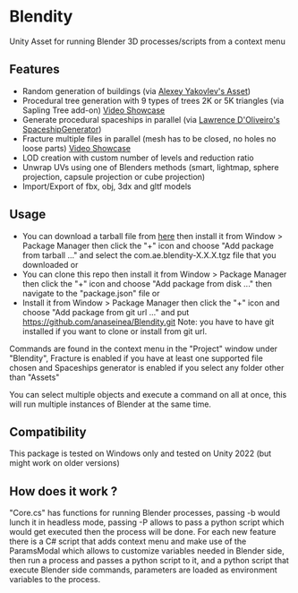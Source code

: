 # Blendity

Unity Asset for running Blender 3D processes/scripts from a context menu

## Features

- Random generation of buildings (via [Alexey Yakovlev's Asset](https://kypcaht.gumroad.com/l/PmCLJ))
- Procedural tree generation with 9 types of trees 2K or 5K triangles (via Sapling Tree add-on) [Video Showcase](https://www.youtube.com/watch?v=pQSfgwxG9tQ)
- Generate procedural spaceships in parallel (via [Lawrence D'Oliveiro's SpaceshipGenerator](https://github.com/ldo/blender_spaceship_generator))
- Fracture multiple files in parallel (mesh has to be closed, no holes no loose parts) [Video Showcase](https://www.youtube.com/watch?v=tlss-FGgKHs)
- LOD creation with custom number of levels and reduction ratio
- Unwrap UVs using one of Blenders methods (smart, lightmap, sphere projection, capsule projection or cube projection)
- Import/Export of fbx, obj, 3dx and gltf models

## Usage

- You can download a tarball file from [here](https://aetuts.itch.io/blendity) then install it from Window > Package Manager then click the "+" icon and choose "Add package from tarball ..." and select the com.ae.blendity-X.X.X.tgz file that you downloaded
  or
- You can clone this repo then install it from Window > Package Manager then click the "+" icon and choose "Add package from disk ..." then navigate to the "package.json" file
  or
- Install it from Window > Package Manager then click the "+" icon and choose "Add package from git url ..." and put https://github.com/anaseinea/Blendity.git
  Note: you have to have git installed if you want to clone or install from git url.

Commands are found in the context menu in the "Project" window under "Blendity",
Fracture is enabled if you have at least one supported file chosen and Spaceships generator is enabled if you select any folder other than "Assets"

You can select multiple objects and execute a command on all at once, this will run multiple instances of Blender at the same time.

## Compatibility

This package is tested on Windows only and tested on Unity 2022 (but might work on older versions)

## How does it work ?

"Core.cs" has functions for running Blender processes, passing -b would lunch it in headless mode,
passing -P allows to pass a python script which would get executed then the process will be done.
For each new feature there is a C# script that adds context menu and make use of the ParamsModal which allows to customize variables needed in Blender side,
then run a process and passes a python script to it,
and a python script that execute Blender side commands,
parameters are loaded as environment variables to the process.
